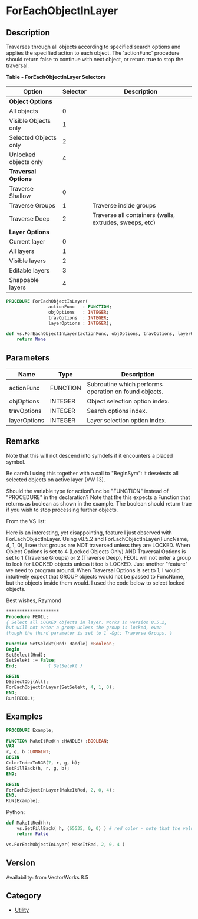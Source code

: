 # ForEachObjectInLayer

## Description
Traverses through all objects according to specified search options and applies the specified action to each object.  The 'actionFunc' procedure should return false to continue with next object, or return true to stop the traversal.

**Table - ForEachObjectInLayer Selectors**

| Option                | Selector | Description                        |
|-----------------------|----------|------------------------------------|
| **Object Options**    |          |                                    |
| All objects           | 0        |                                    |
| Visible Objects only  | 1        |                                    |
| Selected Objects only | 2        |                                    |
| Unlocked objects only | 4        |                                    |
| **Traversal Options** |          |                                    |
| Traverse Shallow      | 0        |                                    |
| Traverse Groups       | 1        | Traverse inside groups             |
| Traverse Deep         | 2        | Traverse all containers (walls, extrudes, sweeps, etc) |
| **Layer Options**     |          |                                    |
| Current layer         | 0        |                                    |
| All layers            | 1        |                                    |
| Visible layers        | 2        |                                    |
| Editable layers       | 3        |                                    |
| Snappable layers      | 4        |                                    |

```pascal
PROCEDURE ForEachObjectInLayer(
				actionFunc   : FUNCTION;
				objOptions   : INTEGER;
				travOptions  : INTEGER;
				layerOptions : INTEGER);
```

```python
def vs.ForEachObjectInLayer(actionFunc, objOptions, travOptions, layerOptions):
    return None
```

## Parameters
|Name|Type|Description|
|---|---|---|
|actionFunc|FUNCTION|Subroutine which performs operation on found objects.|
|objOptions|INTEGER|Object selection option index.|
|travOptions|INTEGER|Search options index.|
|layerOptions|INTEGER|Layer selection option index.|

## Remarks
Note that this will not descend into symdefs if it encounters a placed symbol. 

Be careful using this together with a call to "BeginSym": it deselects all selected objects on active layer (VW 13).

Should the variable type for actionFunc be "FUNCTION" instead of "PROCEDURE" in the declaration? Note that the this expects a Function that returns as boolean as shown in the example. The boolean should return true if you wish to stop processing further objects.

From the VS list:

Here is an interesting, yet disappointing, feature I just observed with ForEachObjectInLayer. Using v8.5.2 and ForEachObjectInLayer(FuncName, 4, 1, 0), I see that groups are NOT traversed unless they are LOCKED.
When Object Options is set to 4 (Locked Objects Only) AND Traversal Options is set to 1 (Traverse Groups) or 2 (Traverse Deep), FEOIL will not enter a group to look for LOCKED objects unless it too is LOCKED. Just another "feature" we need to program around.
When Traversal Options is set to 1, I would intuitively expect that GROUP objects would not be passed to FuncName, but the objects inside them would. I used the code below to select locked objects.

Best wishes,
Raymond

```pascal
********************
Procedure FEOIL;
{ Select all LOCKED objects in layer. Works in version 8.5.2,
but will not enter a group unless the group is locked, even
though the third parameter is set to 1 -&gt; Traverse Groups. }

Function SetSelekt(Hnd: Handle) :Boolean;
Begin
SetSelect(Hnd);
SetSelekt := False;
End;            { SetSelekt }

BEGIN
DSelectObj(All);
ForEachObjectInLayer(SetSelekt, 4, 1, 0);
END;
Run(FEOIL);
```

## Examples
```pascal
PROCEDURE Example;

FUNCTION MakeItRed(h :HANDLE) :BOOLEAN;
VAR
r, g, b :LONGINT;
BEGIN
ColorIndexToRGB(7, r, g, b);
SetFillBack(h, r, g, b);
END;

BEGIN
ForEachObjectInLayer(MakeItRed, 2, 0, 4);
END;
RUN(Example);
```
Python:
```python
def MakeItRed(h):
    vs.SetFillBack( h, (65535, 0, 0) ) # red color - note that the values are 32-bit
    return False

vs.ForEachObjectInLayer( MakeItRed, 2, 0, 4 )
```

## Version
Availability: from VectorWorks 8.5

## Category
* [Utility](../Categories/Utility.md)
